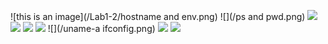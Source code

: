 ![this is an image](/Lab1-2/hostname and env.png)
![](/ps and pwd.png)
![](/gitclone.png)
![](/cdiot-rmfile2.png)
![](/nano.png)
![](/manuname.png)
![](/uname-a ifconfig.png)
![](/pinglocalhost.png)
![](/netstat.png)
